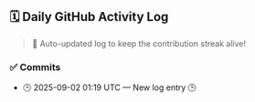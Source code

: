 ## 🗓️ Daily GitHub Activity Log

> 🤖 Auto-updated log to keep the contribution streak alive!

### ✅ Commits

- 🕒 2025-09-02 01:19 UTC — New log entry 🕒

